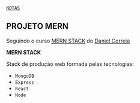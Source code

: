 [`NOTAS`](https://github.com/Flou-Ainan/curso-mern/blob/main/docs/notas.md)
## PROJETO MERN ##

Seguindo o curso [MERN STACK](https://youtu.be/xFMKYhlOtSE) do [Daniel Correia](https://www.youtube.com/c/DanielCorreiaDev)

**MERN STACK**

Stack de produção web formada pelas tecnologias:

- `MongoDB`
- `Express`
- `React`
- `Node`

